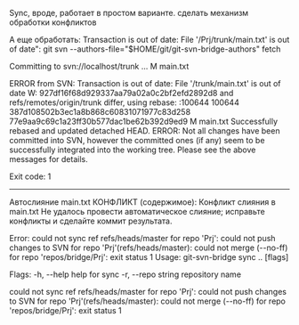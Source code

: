 Sync, вроде, работает в простом варианте. 
сделать механизм обработки конфликтов

А еще обработать: Transaction is out of date: File '/Prj/trunk/main.txt' is out of date": git svn --authors-file="$HOME/git/git-svn-bridge-authors" fetch




Committing to svn://localhost/trunk ...
M       main.txt

ERROR from SVN:
Transaction is out of date: File '/trunk/main.txt' is out of date
W: 927df16f68d929337aa79a02a0c2bf2efd2892d8 and refs/remotes/origin/trunk differ, using rebase:
:100644 100644 387d108502b3ec1a8b868c60831071977c83d258 77e9aa9c69c1a23ff30b577dac1be62b392d9ed9 M      main.txt
Successfully rebased and updated detached HEAD.
ERROR: Not all changes have been committed into SVN, however the committed
ones (if any) seem to be successfully integrated into the working tree.
Please see the above messages for details.


Exit code: 1


---------------------------------------
Автослияние main.txt
КОНФЛИКТ (содержимое): Конфликт слияния в main.txt
Не удалось провести автоматическое слияние; исправьте конфликты и сделайте коммит результата.

Error: could not sync ref refs/heads/master for repo 'Prj': could not push changes to SVN for repo 'Prj'(refs/heads/master): could not merge (--no-ff) for repo 'repos/bridge/Prj': exit status 1
Usage:
git-svn-bridge sync <ref1>..<refN>  [flags]

Flags:
-h, --help          help for sync
-r, --repo string   repository name

could not sync ref refs/heads/master for repo 'Prj': could not push changes to SVN for repo 'Prj'(refs/heads/master): could not merge (--no-ff) for repo 'repos/bridge/Prj': exit status 1
